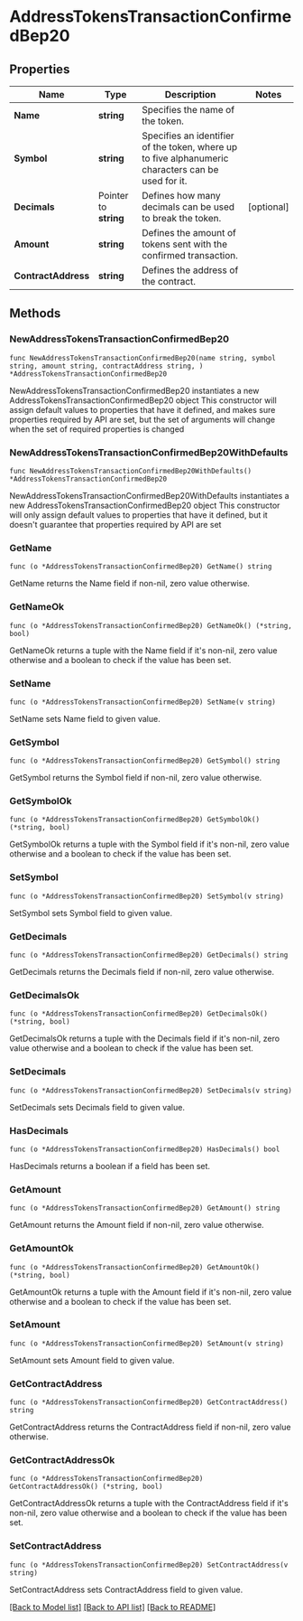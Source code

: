 # AddressTokensTransactionConfirmedBep20

## Properties

Name | Type | Description | Notes
------------ | ------------- | ------------- | -------------
**Name** | **string** | Specifies the name of the token. | 
**Symbol** | **string** | Specifies an identifier of the token, where up to five alphanumeric characters can be used for it. | 
**Decimals** | Pointer to **string** | Defines how many decimals can be used to break the token. | [optional] 
**Amount** | **string** | Defines the amount of tokens sent with the confirmed transaction. | 
**ContractAddress** | **string** | Defines the address of the contract. | 

## Methods

### NewAddressTokensTransactionConfirmedBep20

`func NewAddressTokensTransactionConfirmedBep20(name string, symbol string, amount string, contractAddress string, ) *AddressTokensTransactionConfirmedBep20`

NewAddressTokensTransactionConfirmedBep20 instantiates a new AddressTokensTransactionConfirmedBep20 object
This constructor will assign default values to properties that have it defined,
and makes sure properties required by API are set, but the set of arguments
will change when the set of required properties is changed

### NewAddressTokensTransactionConfirmedBep20WithDefaults

`func NewAddressTokensTransactionConfirmedBep20WithDefaults() *AddressTokensTransactionConfirmedBep20`

NewAddressTokensTransactionConfirmedBep20WithDefaults instantiates a new AddressTokensTransactionConfirmedBep20 object
This constructor will only assign default values to properties that have it defined,
but it doesn't guarantee that properties required by API are set

### GetName

`func (o *AddressTokensTransactionConfirmedBep20) GetName() string`

GetName returns the Name field if non-nil, zero value otherwise.

### GetNameOk

`func (o *AddressTokensTransactionConfirmedBep20) GetNameOk() (*string, bool)`

GetNameOk returns a tuple with the Name field if it's non-nil, zero value otherwise
and a boolean to check if the value has been set.

### SetName

`func (o *AddressTokensTransactionConfirmedBep20) SetName(v string)`

SetName sets Name field to given value.


### GetSymbol

`func (o *AddressTokensTransactionConfirmedBep20) GetSymbol() string`

GetSymbol returns the Symbol field if non-nil, zero value otherwise.

### GetSymbolOk

`func (o *AddressTokensTransactionConfirmedBep20) GetSymbolOk() (*string, bool)`

GetSymbolOk returns a tuple with the Symbol field if it's non-nil, zero value otherwise
and a boolean to check if the value has been set.

### SetSymbol

`func (o *AddressTokensTransactionConfirmedBep20) SetSymbol(v string)`

SetSymbol sets Symbol field to given value.


### GetDecimals

`func (o *AddressTokensTransactionConfirmedBep20) GetDecimals() string`

GetDecimals returns the Decimals field if non-nil, zero value otherwise.

### GetDecimalsOk

`func (o *AddressTokensTransactionConfirmedBep20) GetDecimalsOk() (*string, bool)`

GetDecimalsOk returns a tuple with the Decimals field if it's non-nil, zero value otherwise
and a boolean to check if the value has been set.

### SetDecimals

`func (o *AddressTokensTransactionConfirmedBep20) SetDecimals(v string)`

SetDecimals sets Decimals field to given value.

### HasDecimals

`func (o *AddressTokensTransactionConfirmedBep20) HasDecimals() bool`

HasDecimals returns a boolean if a field has been set.

### GetAmount

`func (o *AddressTokensTransactionConfirmedBep20) GetAmount() string`

GetAmount returns the Amount field if non-nil, zero value otherwise.

### GetAmountOk

`func (o *AddressTokensTransactionConfirmedBep20) GetAmountOk() (*string, bool)`

GetAmountOk returns a tuple with the Amount field if it's non-nil, zero value otherwise
and a boolean to check if the value has been set.

### SetAmount

`func (o *AddressTokensTransactionConfirmedBep20) SetAmount(v string)`

SetAmount sets Amount field to given value.


### GetContractAddress

`func (o *AddressTokensTransactionConfirmedBep20) GetContractAddress() string`

GetContractAddress returns the ContractAddress field if non-nil, zero value otherwise.

### GetContractAddressOk

`func (o *AddressTokensTransactionConfirmedBep20) GetContractAddressOk() (*string, bool)`

GetContractAddressOk returns a tuple with the ContractAddress field if it's non-nil, zero value otherwise
and a boolean to check if the value has been set.

### SetContractAddress

`func (o *AddressTokensTransactionConfirmedBep20) SetContractAddress(v string)`

SetContractAddress sets ContractAddress field to given value.



[[Back to Model list]](../README.md#documentation-for-models) [[Back to API list]](../README.md#documentation-for-api-endpoints) [[Back to README]](../README.md)


